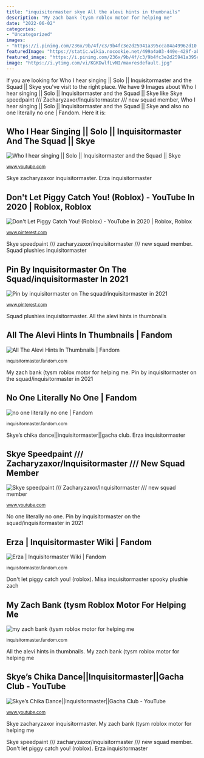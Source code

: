 ```yaml
---
title: "inquisitormaster skye All the alevi hints in thumbnails"
description: "My zach bank (tysm roblox motor for helping me"
date: "2022-06-02"
categories:
- "Uncategorized"
images:
- "https://i.pinimg.com/236x/9b/4f/c3/9b4fc3e2d25941a395cca84a49962d10.jpg?nii=t"
featuredImage: "https://static.wikia.nocookie.net/499a4a03-449e-429f-ab4d-e00cb648c03d/scale-to-width/755"
featured_image: "https://i.pinimg.com/236x/9b/4f/c3/9b4fc3e2d25941a395cca84a49962d10.jpg?nii=t"
image: "https://i.ytimg.com/vi/KGKDwlfLvNI/maxresdefault.jpg"
---
```


If you are looking for Who I hear singing || Solo || Inquisitormaster and the Squad || Skye you've visit to the right place. We have 9 Images about Who I hear singing || Solo || Inquisitormaster and the Squad || Skye like Skye speedpaint /// Zacharyzaxor/Inquisitormaster /// new squad member, Who I hear singing || Solo || Inquisitormaster and the Squad || Skye and also no one literally no one | Fandom. Here it is:

## Who I Hear Singing || Solo || Inquisitormaster And The Squad || Skye

![Who I hear singing || Solo || Inquisitormaster and the Squad || Skye](https://i.ytimg.com/vi/5DBBmQHfdYQ/maxresdefault.jpg "Who i hear singing || solo || inquisitormaster and the squad || skye")

<small>www.youtube.com</small>

Skye zacharyzaxor inquisitormaster. Erza inquisitormaster

## Don&#039;t Let Piggy Catch You! (Roblox) - YouTube In 2020 | Roblox, Roblox

![Don&#039;t Let Piggy Catch You! (Roblox) - YouTube in 2020 | Roblox, Roblox](https://i.pinimg.com/236x/9b/4f/c3/9b4fc3e2d25941a395cca84a49962d10.jpg?nii=t "Misa inquisitormaster spooky plushie zach")

<small>www.pinterest.com</small>

Skye speedpaint /// zacharyzaxor/inquisitormaster /// new squad member. Squad plushies inquisitormaster

## Pin By Inquisitormaster On The Squad/inquisitormaster In 2021

![Pin by inquisitormaster on The squad/inquisitormaster in 2021](https://i.pinimg.com/236x/e0/6c/74/e06c74d6f0b77819b44dd07ca0701572.jpg?nii=t "Skye zacharyzaxor inquisitormaster")

<small>www.pinterest.com</small>

Squad plushies inquisitormaster. All the alevi hints in thumbnails

## All The Alevi Hints In Thumbnails | Fandom

![All The Alevi Hints In Thumbnails | Fandom](https://static.wikia.nocookie.net/cd17e57a-dff3-41fe-862f-9e50bbcd8620/scale-to-width/755 "Pin by inquisitormaster on the squad/inquisitormaster in 2021")

<small>inquisitormaster.fandom.com</small>

My zach bank (tysm roblox motor for helping me. Pin by inquisitormaster on the squad/inquisitormaster in 2021

## No One Literally No One | Fandom

![no one literally no one | Fandom](https://static.wikia.nocookie.net/eafccd66-624d-461a-8994-2ae6a0d40ac0 "Erza inquisitormaster")

<small>inquisitormaster.fandom.com</small>

Skye’s chika dance||inquisitormaster||gacha club. Erza inquisitormaster

## Skye Speedpaint /// Zacharyzaxor/Inquisitormaster /// New Squad Member

![Skye speedpaint /// Zacharyzaxor/Inquisitormaster /// new squad member](https://i.ytimg.com/vi/KGKDwlfLvNI/maxresdefault.jpg "My zach bank (tysm roblox motor for helping me")

<small>www.youtube.com</small>

No one literally no one. Pin by inquisitormaster on the squad/inquisitormaster in 2021

## Erza | Inquisitormaster Wiki | Fandom

![Erza | Inquisitormaster Wiki | Fandom](https://static.wikia.nocookie.net/inquisitormaster/images/a/a2/Erza.png/revision/latest/scale-to-width-down/281?cb=20210515134559 "No one literally no one")

<small>inquisitormaster.fandom.com</small>

Don&#039;t let piggy catch you! (roblox). Misa inquisitormaster spooky plushie zach

## My Zach Bank (tysm Roblox Motor For Helping Me

![my zach bank (tysm roblox motor for helping me](https://static.wikia.nocookie.net/499a4a03-449e-429f-ab4d-e00cb648c03d/scale-to-width/755 "My zach bank (tysm roblox motor for helping me")

<small>inquisitormaster.fandom.com</small>

All the alevi hints in thumbnails. My zach bank (tysm roblox motor for helping me

## Skye’s Chika Dance||Inquisitormaster||Gacha Club - YouTube

![Skye’s Chika Dance||Inquisitormaster||Gacha Club - YouTube](https://i.ytimg.com/vi/pgU5IleTcTc/maxresdefault.jpg "Skye speedpaint /// zacharyzaxor/inquisitormaster /// new squad member")

<small>www.youtube.com</small>

Skye zacharyzaxor inquisitormaster. My zach bank (tysm roblox motor for helping me

Skye speedpaint /// zacharyzaxor/inquisitormaster /// new squad member. Don&#039;t let piggy catch you! (roblox). Erza inquisitormaster
